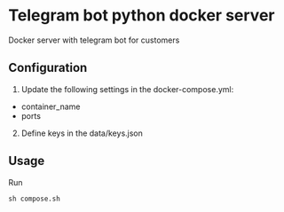 # Telegram bot python docker server
Docker server with telegram bot for customers

## Configuration

1. Update the following settings in the docker-compose.yml:  
* container_name  
* ports  
2. Define keys in the data/keys.json

## Usage

Run

```
sh compose.sh
```